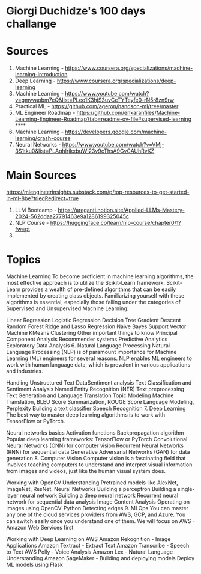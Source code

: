 # Giorgi Duchidze's 100 days challange

# Sources
1. Machine Learning - https://www.coursera.org/specializations/machine-learning-introduction
2. Deep Learning - https://www.coursera.org/specializations/deep-learning
3. Machine Learning - https://www.youtube.com/watch?v=gmvvaobm7eQ&list=PLeo1K3hjS3uvCeTYTeyfe0-rN5r8zn9rw
4. Practical ML - https://github.com/ageron/handson-ml/tree/master
5. ML Engineer Roadmap - https://github.com/enkaranfiles/Machine-Learning-Engineer-Roadmap?tab=readme-ov-file#supervised-learning ****
6. Machine Learning - https://developers.google.com/machine-learning/crash-course
7. Neural Networks - https://www.youtube.com/watch?v=VMj-3S1tku0&list=PLAqhIrjkxbuWI23v9cThsA9GvCAUhRvKZ

# Main Sources
https://mlengineerinsights.substack.com/p/top-resources-to-get-started-in-ml-8be?triedRedirect=true

1. LLM Bootcamp - https://areganti.notion.site/Applied-LLMs-Mastery-2024-562ddaa27791463e9a1286199325045c
2. NLP Course - https://huggingface.co/learn/nlp-course/chapter0/1?fw=pt
3. 


# Topics

Machine Learning
To become proficient in machine learning algorithms, the most effective approach is to utilize the Scikit-Learn framework. Scikit-Learn provides a wealth of pre-defined algorithms that can be easily implemented by creating class objects. Familiarizing yourself with these algorithms is essential, especially those falling under the categories of Supervised and Unsupervised Machine Learning:

Linear Regression
Logistic Regression
Decision Tree
Gradient Descent
Random Forest
Ridge and Lasso Regression
Naive Bayes
Support Vector Machine
KMeans Clustering
Other important things to know
Principal Component Analysis
Recommender systems
Predictive Analytics
Exploratory Data Analysis
6. Natural Language Processing
Natural Language Processing (NLP) is of paramount importance for Machine Learning (ML) engineers for several reasons. NLP enables ML engineers to work with human language data, which is prevalent in various applications and industries.

Handling Unstructured Text DataSentiment analysis
Text Classification and Sentiment Analysis
Named Entity Recognition (NER)
Text preprocessing
Text Generation and Language Translation
Topic Modeling
Machine Translation, BLEU Score
Summarization, ROUGE Score
Language Modeling, Perplexity
Building a text classifier
Speech Recognition
7. Deep Learning
The best way to master deep learning algorithms is to work with TensorFlow or PyTorch.

Neural networks basics
Activation functions
Backpropagation algorithm
Popular deep learning frameworks: TensorFlow or PyTorch
Convolutional Neural Networks (CNN) for computer vision
Recurrent Neural Networks (RNN) for sequential data
Generative Adversarial Networks (GAN) for data generation
8. Computer Vision
Computer vision is a fascinating field that involves teaching computers to understand and interpret visual information from images and videos, just like the human visual system does.

Working with OpenCV
Understanding Pretrained models like AlexNet, ImageNet, ResNet.
Neural Networks
Building a perceptron
Building a single-layer neural network
Building a deep neural network
Recurrent neural network for sequential data analysis
Image Content Analysis
Operating on images using OpenCV-Python
Detecting edges
9. MLOps
You can master any one of the cloud services providers from AWS, GCP, and Azure. You can switch easily once you understand one of them. We will focus on AWS - Amazon Web Services first

Working with Deep Learning on AWS
Amazon Rekognition - Image Applications
Amazon Textract - Extract Text
Amazon Transcribe - Speech to Text
AWS Polly - Voice Analysis
Amazon Lex - Natural Language Understanding
Amazon SageMaker - Building and deploying models
Deploy ML models using Flask






